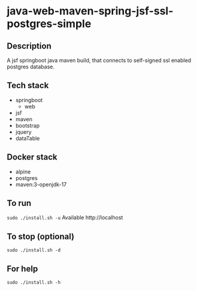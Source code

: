 # java-web-maven-spring-jsf-ssl-postgres-simple

## Description
A jsf springboot java maven build,
that connects to self-signed ssl enabled postgres database.

## Tech stack
- springboot
  - web
- jsf
- maven
- bootstrap
- jquery
- dataTable

## Docker stack
- alpine
- postgres
- maven:3-openjdk-17

## To run
`sudo ./install.sh -u`
Available http://localhost

## To stop (optional)
`sudo ./install.sh -d`

## For help
`sudo ./install.sh -h`
